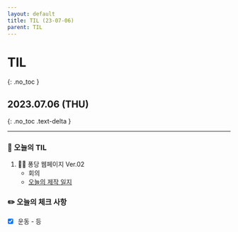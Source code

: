 ```yaml
---
layout: default
title: TIL (23-07-06)
parent: TIL
---
```


# TIL
{: .no_toc }

## 2023.07.06 (THU)
{: .no_toc .text-delta }

---

### 📌 오늘의 TIL

1. 🧑‍💻 퐁당 웹페이지 Ver.02 
    * 회의
    * [오늘의 제작 일지](https://hoooon22.github.io/docs/projects/pongdang/230706/)

### ✏️ 오늘의 체크 사항

- [x]  운동 - 등